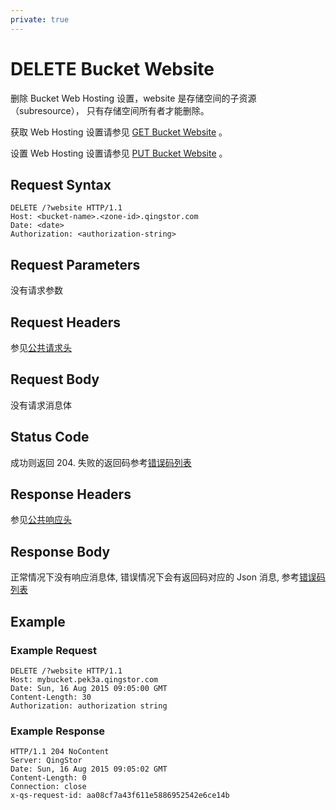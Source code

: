 ```yaml
---
private: true
---
```


# DELETE Bucket Website

删除 Bucket Web Hosting 设置，website 是存储空间的子资源（subresource）， 只有存储空间所有者才能删除。

获取 Web Hosting 设置请参见 [GET Bucket Website](get_website.html#object-storage-api-get-website) 。

设置 Web Hosting 设置请参见 [PUT Bucket Website](put_website.html#object-storage-api-put-website) 。

## Request Syntax

```http
DELETE /?website HTTP/1.1
Host: <bucket-name>.<zone-id>.qingstor.com
Date: <date>
Authorization: <authorization-string>
```

## Request Parameters

没有请求参数

## Request Headers

参见[公共请求头](../../common/common_header.html#请求头字段-request-header)

## Request Body

没有请求消息体

## Status Code

成功则返回 204. 失败的返回码参考[错误码列表](../common/error_code.html)

## Response Headers

参见[公共响应头](../../common/common_header.html#响应头字段-request-header)

## Response Body

正常情况下没有响应消息体, 错误情况下会有返回码对应的 Json 消息, 参考[错误码列表](../common/error_code.html)



## Example

### Example Request

```http
DELETE /?website HTTP/1.1
Host: mybucket.pek3a.qingstor.com
Date: Sun, 16 Aug 2015 09:05:00 GMT
Content-Length: 30
Authorization: authorization string
```

### Example Response

```http
HTTP/1.1 204 NoContent
Server: QingStor
Date: Sun, 16 Aug 2015 09:05:02 GMT
Content-Length: 0
Connection: close
x-qs-request-id: aa08cf7a43f611e5886952542e6ce14b
```
